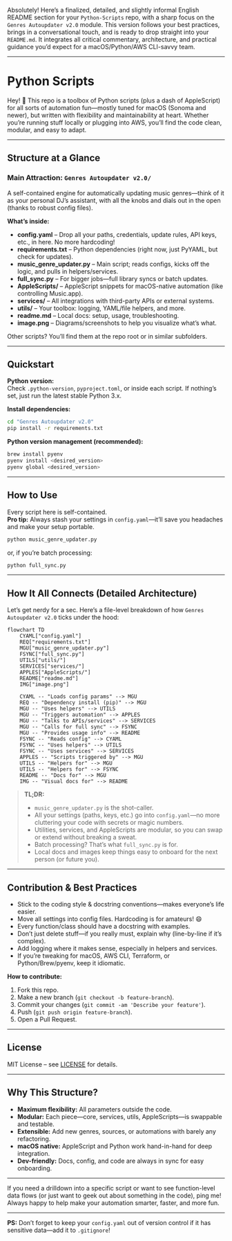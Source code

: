 Absolutely! Here’s a finalized, detailed, and slightly informal English README section for your `Python-Scripts` repo, with a sharp focus on the `Genres Autoupdater v2.0` module. This version follows your best practices, brings in a conversational touch, and is ready to drop straight into your `README.md`. It integrates all critical commentary, architecture, and practical guidance you’d expect for a macOS/Python/AWS CLI-savvy team.

---

# Python Scripts

Hey! 👋 This repo is a toolbox of Python scripts (plus a dash of AppleScript) for all sorts of automation fun—mostly tuned for macOS (Sonoma and newer), but written with flexibility and maintainability at heart. Whether you’re running stuff locally or plugging into AWS, you’ll find the code clean, modular, and easy to adapt.

---

## Structure at a Glance

### Main Attraction: `Genres Autoupdater v2.0/`

A self-contained engine for automatically updating music genres—think of it as your personal DJ’s assistant, with all the knobs and dials out in the open (thanks to robust config files).

**What’s inside:**
- **config.yaml** – Drop all your paths, credentials, update rules, API keys, etc., in here. No more hardcoding!
- **requirements.txt** – Python dependencies (right now, just PyYAML, but check for updates).
- **music_genre_updater.py** – Main script; reads configs, kicks off the logic, and pulls in helpers/services.
- **full_sync.py** – For bigger jobs—full library syncs or batch updates.
- **AppleScripts/** – AppleScript snippets for macOS-native automation (like controlling Music.app).
- **services/** – All integrations with third-party APIs or external systems.
- **utils/** – Your toolbox: logging, YAML/file helpers, and more.
- **readme.md** – Local docs: setup, usage, troubleshooting.
- **image.png** – Diagrams/screenshots to help you visualize what’s what.

Other scripts? You’ll find them at the repo root or in similar subfolders.

---

## Quickstart

**Python version:**  
Check `.python-version`, `pyproject.toml`, or inside each script. If nothing’s set, just run the latest stable Python 3.x.

**Install dependencies:**
```sh
cd "Genres Autoupdater v2.0"
pip install -r requirements.txt
```

**Python version management (recommended):**
```sh
brew install pyenv
pyenv install <desired_version>
pyenv global <desired_version>
```

---

## How to Use

Every script here is self-contained.  
**Pro tip:** Always stash your settings in `config.yaml`—it’ll save you headaches and make your setup portable.

```sh
python music_genre_updater.py
```
or, if you’re batch processing:
```sh
python full_sync.py
```

---

## How It All Connects (Detailed Architecture)

Let’s get nerdy for a sec. Here’s a file-level breakdown of how `Genres Autoupdater v2.0` ticks under the hood:

```mermaid
flowchart TD
    CYAML["config.yaml"]
    REQ["requirements.txt"]
    MGU["music_genre_updater.py"]
    FSYNC["full_sync.py"]
    UTILS["utils/"]
    SERVICES["services/"]
    APPLES["AppleScripts/"]
    README["readme.md"]
    IMG["image.png"]

    CYAML -- "Loads config params" --> MGU
    REQ -- "Dependency install (pip)" --> MGU
    MGU -- "Uses helpers" --> UTILS
    MGU -- "Triggers automation" --> APPLES
    MGU -- "Talks to APIs/services" --> SERVICES
    MGU -- "Calls for full sync" --> FSYNC
    MGU -- "Provides usage info" --> README
    FSYNC -- "Reads config" --> CYAML
    FSYNC -- "Uses helpers" --> UTILS
    FSYNC -- "Uses services" --> SERVICES
    APPLES -- "Scripts triggered by" --> MGU
    UTILS -- "Helpers for" --> MGU
    UTILS -- "Helpers for" --> FSYNC
    README -- "Docs for" --> MGU
    IMG -- "Visual docs for" --> README
```

> **TL;DR:**  
> - `music_genre_updater.py` is the shot-caller.
> - All your settings (paths, keys, etc.) go into `config.yaml`—no more cluttering your code with secrets or magic numbers.
> - Utilities, services, and AppleScripts are modular, so you can swap or extend without breaking a sweat.
> - Batch processing? That’s what `full_sync.py` is for.
> - Local docs and images keep things easy to onboard for the next person (or future you).

---

## Contribution & Best Practices

- Stick to the coding style & docstring conventions—makes everyone’s life easier.
- Move all settings into config files. Hardcoding is for amateurs! 😄
- Every function/class should have a docstring with examples.
- Don’t just delete stuff—if you really must, explain why (line-by-line if it’s complex).
- Add logging where it makes sense, especially in helpers and services.
- If you’re tweaking for macOS, AWS CLI, Terraform, or Python/Brew/pyenv, keep it idiomatic.

**How to contribute:**
1. Fork this repo.
2. Make a new branch (`git checkout -b feature-branch`).
3. Commit your changes (`git commit -am 'Describe your feature'`).
4. Push (`git push origin feature-branch`).
5. Open a Pull Request.

---

## License

MIT License – see [LICENSE](LICENSE) for details.

---

## Why This Structure?

- **Maximum flexibility:** All parameters outside the code.
- **Modular:** Each piece—core, services, utils, AppleScripts—is swappable and testable.
- **Extensible:** Add new genres, sources, or automations with barely any refactoring.
- **macOS native:** AppleScript and Python work hand-in-hand for deep integration.
- **Dev-friendly:** Docs, config, and code are always in sync for easy onboarding.

---

If you need a drilldown into a specific script or want to see function-level data flows (or just want to geek out about something in the code), ping me! Always happy to help make your automation smarter, faster, and more fun.

---

**PS:** Don’t forget to keep your `config.yaml` out of version control if it has sensitive data—add it to `.gitignore`!
